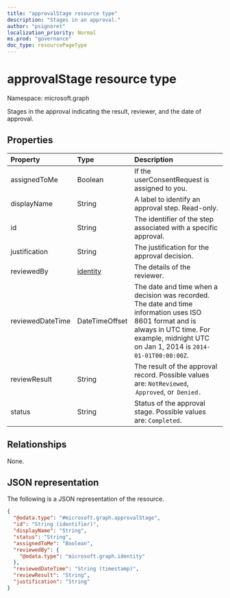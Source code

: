 ```yaml
---
title: "approvalStage resource type"
description: "Stages in an approval."
author: "psignoret"
localization_priority: Normal
ms.prod: "governance"
doc_type: resourcePageType
---
```


# approvalStage resource type

Namespace: microsoft.graph

Stages in the approval indicating the result, reviewer, and the date of approval.

## Properties
|Property|Type|Description|
|:---|:---|:---|
|assignedToMe|Boolean|If the userConsentRequest is assigned to you.|
|displayName|String|A label to identify an approval step. Read-only.|
|id|String|The identifier of the step associated with a specific approval.|
|justification|String|The justification for the approval decision.|
|reviewedBy|[identity](../resources/identity.md)|The details of the reviewer.|
|reviewedDateTime|DateTimeOffset|The date and time when a decision was recorded. <br>The date and time information uses ISO 8601 format and is always in UTC time. For example, midnight UTC on Jan 1, 2014 is `2014-01-01T00:00:00Z`.|
|reviewResult|String|The result of the approval record. Possible values are: `NotReviewed`,  `Approved`, or  `Denied.`|
|status|String|Status of the approval stage. Possible values are: `Completed`.|


## Relationships
None.

## JSON representation
The following is a JSON representation of the resource.
<!-- {
  "blockType": "resource",
  "keyProperty": "id",
  "@odata.type": "microsoft.graph.approvalStage",
  "openType": false
}
-->
``` json
{
  "@odata.type": "#microsoft.graph.approvalStage",
  "id": "String (identifier)",
  "displayName": "String",
  "status": "String",
  "assignedToMe": "Boolean",
  "reviewedBy": {
    "@odata.type": "microsoft.graph.identity"
  },
  "reviewedDateTime": "String (timestamp)",
  "reviewResult": "String",
  "justification": "String"
}
```

